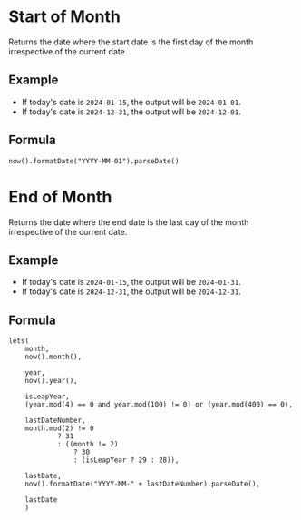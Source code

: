 # Start of Month

Returns the date where the start date is the first day of the month irrespective of the current date.

## Example

- If today's date is `2024-01-15`, the output will be `2024-01-01`.
- If today's date is `2024-12-31`, the output will be `2024-12-01`.

## Formula

```
now().formatDate("YYYY-MM-01").parseDate()
```

# End of Month

Returns the date where the end date is the last day of the month irrespective of the current date.

## Example

- If today's date is `2024-01-15`, the output will be `2024-01-31`.
- If today's date is `2024-12-31`, the output will be `2024-12-31`.

## Formula

```
lets(
	month,
	now().month(),

	year,
	now().year(),

	isLeapYear,
	(year.mod(4) == 0 and year.mod(100) != 0) or (year.mod(400) == 0),

	lastDateNumber,
	month.mod(2) != 0
			? 31
			: ((month != 2)
				? 30
				: (isLeapYear ? 29 : 28)),

	lastDate,
	now().formatDate("YYYY-MM-" + lastDateNumber).parseDate(),

	lastDate
	)
```
